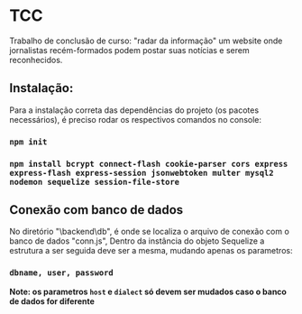 # TCC
Trabalho de conclusão de curso: "radar da informação" um website onde jornalistas recém-formados podem postar suas notícias e serem reconhecidos.

## Instalação:

Para a instalação correta das dependências do projeto (os pacotes necessários), é preciso rodar os respectivos comandos no console:

  ### `npm init`

  ### `npm install bcrypt connect-flash cookie-parser cors express express-flash express-session jsonwebtoken multer mysql2 nodemon sequelize session-file-store`


## Conexão com banco de dados

No diretório "\backend\db", é onde se localiza o arquivo de conexão com o banco de dados "conn.js", Dentro da instância do objeto Sequelize a estrutura a ser seguida deve ser a mesma, mudando apenas os parametros:

### `dbname, user, password`

**Note: os parametros `host` e `dialect` só devem ser mudados caso o banco de dados for diferente**

